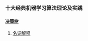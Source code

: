 ### 十大经典机器学习算法理论及实践

#### [决策树](./decision_tree/README.md)
1. [名词解释](./decision_tree/README.md#名词解释)